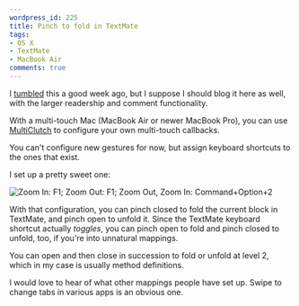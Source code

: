 ```yaml
---
wordpress_id: 225
title: Pinch to fold in TextMate
tags:
- OS X
- TextMate
- MacBook Air
comments: true
---
```

I <a href="http://henrik.nyh.se/tumble/post/28815535">tumbled</a> this a good week ago, but I suppose I should blog it here as well, with the larger readership and comment functionality.

With a multi-touch Mac (MacBook Air or newer MacBook Pro), you can use <a href="http://wcrawford.org/2008/02/28/everytime-i-think-about-you-i-touch-my-cell/">MultiClutch</a> to configure your own multi-touch callbacks.

You can't configure new gestures for now, but assign keyboard shortcuts to the ones that exist.

I set up a pretty sweet one:

<p class="center"><img src="http://data.tumblr.com/hVsxu3hin6jvxih2dmrZSkn9_r1_400.png" alt="Zoom In: F1; Zoom Out: F1; Zoom Out, Zoom In: Command+Option+2" /></p>

With that configuration, you can pinch closed to fold the current block in TextMate, and pinch open to unfold it. Since the TextMate keyboard shortcut actually <em>toggles</em>, you can pinch open to fold and pinch closed to unfold, too, if you're into unnatural mappings.

You can open and then close in succession to fold or unfold at level 2, which in my case is usually method definitions.

I would love to hear of what other mappings people have set up. Swipe to change tabs in various apps is an obvious one.
